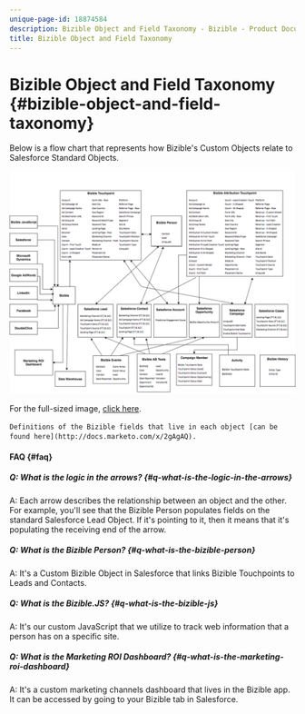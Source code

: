 ```yaml
---
unique-page-id: 18874584
description: Bizible Object and Field Taxonomy - Bizible - Product Documentation
title: Bizible Object and Field Taxonomy
---
```


# Bizible Object and Field Taxonomy {#bizible-object-and-field-taxonomy}

Below is a flow chart that represents how Bizible's Custom Objects relate to Salesforce Standard Objects.

![](assets/1-2.png)

For the full-sized image, [click here](http://docs.marketo.com/display/biz/assets/bizible-taxonomy.png).  
  
`Definitions of the Bizible fields that live in each object [can be found here](http://docs.marketo.com/x/2gAgAQ).`

#### FAQ {#faq}

#####  Q: What is the logic in the arrows? {#q-what-is-the-logic-in-the-arrows}

A: Each arrow describes the relationship between an object and the other. For example, you'll see that the Bizible Person populates fields on the standard Salesforce Lead Object. If it's pointing to it, then it means that it's populating the receiving end of the arrow.

#####   Q: What is the Bizible Person? {#q-what-is-the-bizible-person}

A: It's a Custom Bizible Object in Salesforce that links Bizible Touchpoints to Leads and Contacts.

#####  Q: What is the Bizible.JS? {#q-what-is-the-bizible-js}

A: It's our custom JavaScript that we utilize to track web information that a person has on a specific site.

#####  Q: What is the Marketing ROI Dashboard? {#q-what-is-the-marketing-roi-dashboard}

A: It's a custom marketing channels dashboard that lives in the Bizible app. It can be accessed by going to your Bizible tab in Salesforce.

